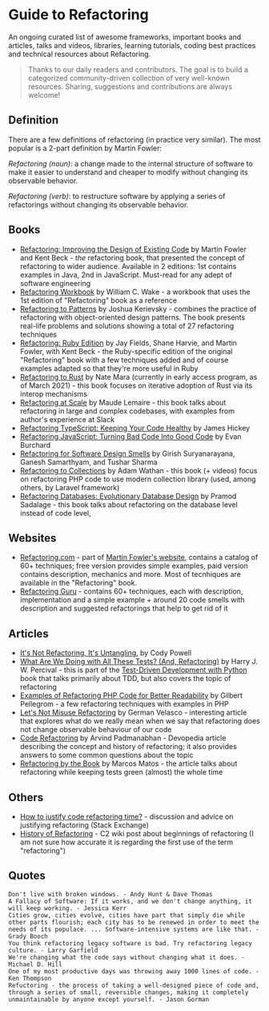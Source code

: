 # Guide to Refactoring
 An ongoing curated list of awesome frameworks, important books and articles, talks and videos, libraries, learning tutorials, coding best practices and technical resources about Refactoring.
> Thanks to our daily readers and contributors. The goal is to build a categorized community-driven collection of very well-known resources. Sharing, suggestions and contributions are always welcome!

## Definition

There are a few definitions of refactoring (in practice very similar). The most popular is a 2-part definition by Martin Fowler:

_Refactoring (noun)_: a change made to the internal structure of software to make it easier to understand and cheaper to modify without changing its observable behavior.

_Refactoring (verb)_: to restructure software by applying a series of refactorings without changing its observable behavior.

## Books

* [Refactoring: Improving the Design of Existing Code](https://martinfowler.com/books/refactoring.html) by Martin Fowler and Kent Beck - *the* refactoring book, that presented the concept of refactoring to wider audience. Available in 2 editions: 1st contains examples in Java, 2nd in JavaScript. Must-read for any adept of software engineering
* [Refactoring Workbook](https://www.pearson.com/store/p/refactoring-workbook/P100001822014) by William C. Wake - a workbook that uses the 1st edition of "Refactoring" book as a reference
* [Refactoring to Patterns](https://www.goodreads.com/book/show/85041.Refactoring_to_Patterns) by Joshua Kerievsky - combines the practice of refactoring with object-oriented design patterns. The book presents real-life problems and solutions showing a total of 27 refactoring techniques
* [Refactoring: Ruby Edition](https://martinfowler.com/books/refactoringRubyEd.html) by Jay Fields, Shane Harvie, and Martin Fowler, with Kent Beck - the Ruby-specific edition of the original "Refactoring" book with a few techniques added and of course examples adapted so that they're more useful in Ruby
* [Refactoring to Rust](https://www.manning.com/books/refactoring-to-rust) by Nate Mara (currently in early access program, as of March 2021) - this book focuses on iterative adoption of Rust via its interop mechanisms
* [Refactoring at Scale](https://www.oreilly.com/library/view/refactoring-at-scale/9781492075523/) by Maude Lemaire - this book talks about refactoring in large and complex codebases, with examples from author's experience at Slack
* [Refactoring TypeScript: Keeping Your Code Healthy](https://leanpub.com/refactoringtypescript) by James Hickey
* [Refactoring JavaScript: Turning Bad Code Into Good Code](https://refactoringjs.com/) by Evan Burchard
* [Refactoring for Software Design Smells](http://www.designsmells.com/) by Girish Suryanarayana, Ganesh Samarthyam, and Tushar Sharma
* [Refactoring to Collections](https://laravel-news.com/refactoring-to-collections) by Adam Wathan - this book (+ videos) focus on refactoring PHP code to use modern collection library (used, among others, by Laravel framework)
* [Refactoring Databases: Evolutionary Database Design](https://www.databaserefactoring.com/) by Pramod Sadalage - this book talks about refactoring on the database level instead of code level, 

## Websites

* [Refactoring.com](https://www.refactoring.com/) - part of [Martin Fowler's website](https://martinfowler.com/), contains a catalog of 60+ techniques; free version provides simple examples, paid version contains description, mechanics and more. Most of tecnhiques are available in the "Refactoring" book.
* [Refactoring Guru](https://refactoring.guru) - contains 60+ techniques, each with description, implementation and a simple example + around 20 code smells with description and suggested refactorings that help to get rid of it

## Articles

* [It's Not Refactoring, It's Untangling](http://www.codypowell.com/taods/2013/03/its-not-refactoring-its-untangling.html), by Cody Powell
* [What Are We Doing with All These Tests? (And, Refactoring)](https://www.obeythetestinggoat.com/book/chapter_philosophy_and_refactoring.html) by Harry J. W. Percival - this is part of the [Test-Driven Development with Python](https://www.obeythetestinggoat.com/pages/book.html) book that talks primarily about TDD, but also covers the topic of refactoring
* [Examples of Refactoring PHP Code for Better Readability](https://deliciousbrains.com/refactoring-php-code-better-readability/) by Gilbert Pellegrom - a few refactoring techniques with examples in PHP
* [Let's Not Misuse Refactoring](https://thoughtbot.com/blog/lets-not-misuse-refactoring) by German Velasco - interesting article that explores what do we really mean when we say that refactoring does not change observable behaviour of our code
* [Code Refactoring](https://devopedia.org/code-refactoring) by Arvind Padmanabhan - Devopedia article describing the concept and history of refactoring; it also provides answers to some common questions about the topic
* [Refactoring by the Book](https://www.thoughtworks.com/insights/blog/refactoring-book) by Marcos Matos - the article talks about refactoring while keeping tests green (almost) the whole time

## Others

* [How to justify code refactoring time?](https://softwareengineering.stackexchange.com/questions/157928/how-to-justify-code-refactoring-time) - discussion and advice on justifying refactoring (Stack Exchange)
* [History of Refactoring](https://wiki.c2.com/?HistoryOfRefactoring) - C2 wiki post about beginnings of refactoring (I am not sure how accurate it is regarding the first use of the term "refactoring")


## Quotes

    Don't live with broken windows. - Andy Hunt & Dave Thomas
    A Fallacy of Software: If it works, and we don't change anything, it will keep working. - Jessica Kerr
    Cities grow, cities evolve, cities have part that simply die while other parts flourish; each city has to be renewed in order to meet the needs of its populace. ... Software-intensive systems are like that. - Grady Booch
    You think refactoring legacy software is bad. Try refactoring legacy culture. - Larry Garfield
    We're changing what the code says without changing what it does. - Michael D. Hill
    One of my most productive days was throwing away 1000 lines of code. - Ken Thompson
    Refuctoring - the process of taking a well-designed piece of code and, through a series of small, reversible changes, making it completely unmaintainable by anyone except yourself. - Jason Gorman


